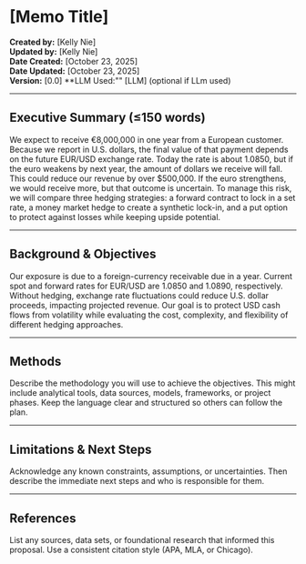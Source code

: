 # [Memo Title]

**Created by:** [Kelly Nie]  
**Updated by:** [Kelly Nie]  
**Date Created:** [October 23, 2025]  
**Date Updated:** [October 23, 2025]  
**Version:** [0.0]
**LLM Used:"" [LLM] (optional if LLm used)

---

## Executive Summary (≤150 words)

We expect to receive €8,000,000 in one year from a European customer. Because we report in U.S. dollars, the final value of that payment depends on the future EUR/USD exchange rate. Today the rate is about 1.0850, but if the euro weakens by next year, the amount of dollars we receive will fall. This could reduce our revenue by over $500,000. If the euro strengthens, we would receive more, but that outcome is uncertain. To manage this risk, we will compare three hedging strategies: a forward contract to lock in a set rate, a money market hedge to create a synthetic lock-in, and a put option to protect against losses while keeping upside potential.


---

## Background & Objectives
Our exposure is due to a foreign-currency receivable due in a year. Current spot and forward rates for EUR/USD are 1.0850 and 1.0890, respectively. Without hedging, exchange rate fluctuations could reduce U.S. dollar proceeds, impacting projected revenue. Our goal is to protect USD cash flows from volatility while evaluating the cost, complexity, and flexibility of different hedging approaches.

---

## Methods
Describe the methodology you will use to achieve the objectives. This might include analytical tools, data sources, models, frameworks, or project phases. Keep the language clear and structured so others can follow the plan.

---

## Limitations & Next Steps
Acknowledge any known constraints, assumptions, or uncertainties. Then describe the immediate next steps and who is responsible for them.

---

## References
List any sources, data sets, or foundational research that informed this proposal. Use a consistent citation style (APA, MLA, or Chicago).
